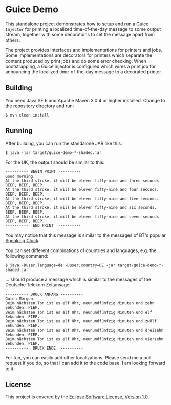 # Guice Demo

This standalone project demonstrates how to setup and run a [Guice] `Injector`
for printing a localized time-of-the-day message to some output stream,
together with some decorations to set the message apart from others.

The project provides interfaces and implementations for printers and jobs.
Some implementations are decorators for printers which separate the content
produced by print jobs and do some error checking.
When bootstrapping, a Guice injector is configured which wires a print job
for announcing the localized time-of-the-day message to a decorated printer.

## Building

You need Java SE 6 and Apache Maven 3.0.4 or higher installed.
Change to the repository directory and run:

    $ mvn clean install

## Running

After building, you can run the standalone JAR like this:

    $ java -jar target/guice-demo-*-shaded.jar

For the UK, the output should be similar to this:

    ---------- BEGIN PRINT ----------
    Good morning.
    At the third stroke, it will be eleven fifty-nine and three seconds. BEEP, BEEP, BEEP.
    At the third stroke, it will be eleven fifty-nine and four seconds. BEEP, BEEP, BEEP.
    At the third stroke, it will be eleven fifty-nine and five seconds. BEEP, BEEP, BEEP.
    At the third stroke, it will be eleven fifty-nine and six seconds. BEEP, BEEP, BEEP.
    At the third stroke, it will be eleven fifty-nine and seven seconds. BEEP, BEEP, BEEP.
    ----------  END PRINT  ----------

You may notice that this message is similar to the messages of BT's popular
[Speaking Clock].

You can set different combinations of countries and languages,
e.g. the following command:

    $ java -Duser.language=de -Duser.country=DE -jar target/guice-demo-*-shaded.jar

... should produce a message which is similar to the messages of the Deutsche
Telekom Zeitansage:

    ---------- DRUCK ANFANG ----------
    Guten Morgen.
    Beim nächsten Ton ist es elf Uhr, neunundfünfzig Minuten und zehn Sekunden. PIEP.
    Beim nächsten Ton ist es elf Uhr, neunundfünfzig Minuten und elf Sekunden. PIEP.
    Beim nächsten Ton ist es elf Uhr, neunundfünfzig Minuten und zwölf Sekunden. PIEP.
    Beim nächsten Ton ist es elf Uhr, neunundfünfzig Minuten und dreizehn Sekunden. PIEP.
    Beim nächsten Ton ist es elf Uhr, neunundfünfzig Minuten und vierzehn Sekunden. PIEP.
    ----------  DRUCK ENDE  ----------

For fun, you can easily add other localizations. Please send me a pull request
if you do, so that I can add it to the code base. I am looking forward to it.

## License

This project is covered by the [Eclipse Software License, Version 1.0][ESL-1.0].

[Guice]: http://code.google.com/p/google-guice/
[Speaking Clock]: http://en.wikipedia.org/wiki/Speaking_clock
[ESL-1.0]: http://www.eclipse.org/legal/epl-v10.html
